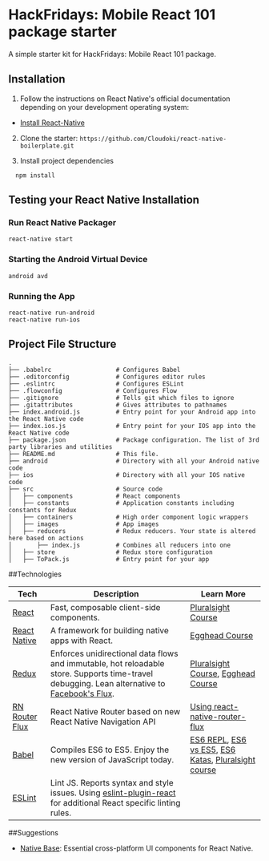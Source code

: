 HackFridays: Mobile React 101 package starter
==================================
A simple starter kit for HackFridays: Mobile React 101 package.

## Installation

1. Follow the instructions on React Native's official documentation depending on your development operating system:

* [Install React-Native](https://facebook.github.io/react-native/docs/getting-started.html#content)

2.  Clone the starter: `https://github.com/Cloudoki/react-native-boilerplate.git`

3.  Install project dependencies

```
  npm install
```

## Testing your React Native Installation

### Run React Native Packager
```
react-native start
```

### Starting the Android Virtual Device
```
android avd
```

### Running the App
```
react-native run-android
react-native run-ios
```

## Project File Structure
```
.
├── .babelrc                  # Configures Babel
├── .editorconfig             # Configures editor rules
├── .eslintrc                 # Configures ESLint
├── .flowconfig               # Configures Flow
├── .gitignore                # Tells git which files to ignore
├── .gitattributes            # Gives attributes to pathnames
├── index.android.js          # Entry point for your Android app into the React Native code
├── index.ios.js              # Entry point for your IOS app into the React Native code
├── package.json              # Package configuration. The list of 3rd party libraries and utilities
├── README.md                 # This file.
├── android                   # Directory with all your Android native code
├── ios                       # Directory with all your IOS native code
├── src                       # Source code
│   ├── components            # React components
│   ├── constants             # Application constants including constants for Redux
│   ├── containers            # High order component logic wrappers
│   ├── images                # App images
│   ├── reducers              # Redux reducers. Your state is altered here based on actions
│       ├── index.js          # Combines all reducers into one
│   ├── store                 # Redux store configuration
│   ├── ToPack.js             # Entry point for your app
```


##Technologies

| **Tech** | **Description** |**Learn More**|
|----------|-------|---|
|  [React](https://facebook.github.io/react/)  |   Fast, composable client-side components.    | [Pluralsight Course](https://www.pluralsight.com/courses/react-flux-building-applications)  |
|  [React Native](https://facebook.github.io/react-native/)  |   A framework for building native apps with React.    | [Egghead Course](https://egghead.io/courses/react-native-fundamentals)  |
|  [Redux](http://redux.js.org) |  Enforces unidirectional data flows and immutable, hot reloadable store. Supports time-travel debugging. Lean alternative to [Facebook's Flux](https://facebook.github.io/flux/docs/overview.html).| [Pluralsight Course](http://www.pluralsight.com/courses/react-redux-react-router-es6), [Egghead Course](https://egghead.io/courses/getting-started-with-redux)    |
|  [RN Router Flux](https://github.com/aksonov/react-native-router-flux) | React Native Router based on new React Native Navigation API | [Using react-native-router-flux](https://medium.com/differential/react-native-basics-using-react-native-router-flux-f11e5128aff9#.rgufob5ov) |
|  [Babel](http://babeljs.io) |  Compiles ES6 to ES5. Enjoy the new version of JavaScript today.     | [ES6 REPL](https://babeljs.io/repl/), [ES6 vs ES5](http://es6-features.org), [ES6 Katas](http://es6katas.org), [Pluralsight course](https://www.pluralsight.com/courses/javascript-fundamentals-es6)    |
| [ESLint](http://eslint.org/)| Lint JS. Reports syntax and style issues. Using [eslint-plugin-react](https://github.com/yannickcr/eslint-plugin-react) for additional React specific linting rules. | |

##Suggestions

* [Native Base](http://nativebase.io/): Essential cross-platform UI components for React Native.
